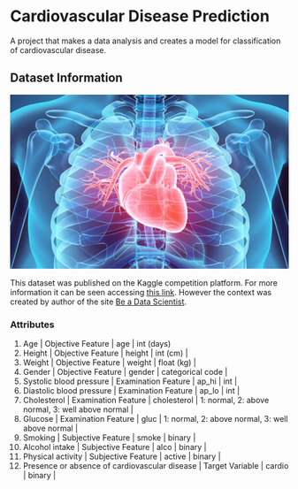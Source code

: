 # Cardiovascular Disease Prediction

A project that makes a data analysis and creates a model for classification of cardiovascular disease.

## Dataset Information

![Cardiovascular System](https://github.com/LuisNagano/cardiovascular_disease_prediction/blob/main/coracao-de-atleta-868.jpg)

This dataset was published on the Kaggle competition platform. For more information it can be seen accessing [this link](url-para-o-dataset-no-kaggle-aqui). However the context was created by author of the site [Be a Data Scientist](url-para-be-a-data-scientist-aqui).

### Attributes

1. Age | Objective Feature | age | int (days)
2. Height | Objective Feature | height | int (cm) |
3. Weight | Objective Feature | weight | float (kg) |
4. Gender | Objective Feature | gender | categorical code |
5. Systolic blood pressure | Examination Feature | ap_hi | int |
6. Diastolic blood pressure | Examination Feature | ap_lo | int |
7. Cholesterol | Examination Feature | cholesterol | 1: normal, 2: above normal, 3: well above normal |
8. Glucose | Examination Feature | gluc | 1: normal, 2: above normal, 3: well above normal |
9. Smoking | Subjective Feature | smoke | binary |
10. Alcohol intake | Subjective Feature | alco | binary |
11. Physical activity | Subjective Feature | active | binary |
12. Presence or absence of cardiovascular disease | Target Variable | cardio | binary |
